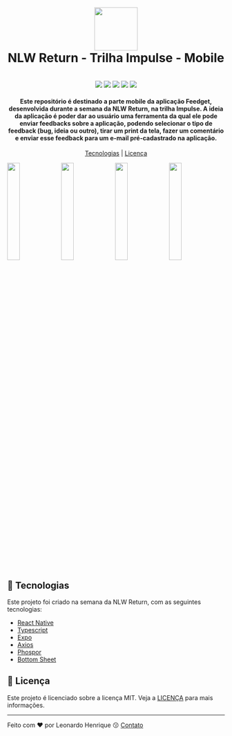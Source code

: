 <h1 align="center">
  <img src="https://i.ibb.co/pbGr4gg/yellow.png" width="100">
  <br>
  NLW Return - Trilha Impulse - Mobile
</h1>

<p align="center">
  <br>
  <img src="https://img.shields.io/github/languages/top/leohpc/NLW_Impulse_Return_Mobile">
  <img src="https://img.shields.io/github/issues/leohpc/NLW_Impulse_Return_Mobile">
  <img src="https://img.shields.io/github/forks/leohpc/NLW_Impulse_Return_Mobile">
  <img src="https://img.shields.io/github/stars/leohpc/NLW_Impulse_Return_Mobile">
  <img src="https://img.shields.io/static/v1?label=license&message=MIT&color=E51C44">
</p>

<h4 align="center">
  Este repositório é destinado a parte mobile da aplicação Feedget, desenvolvida durante a semana da NLW Return, na trilha Impulse. A ideia da aplicação é poder dar ao usuário uma ferramenta da qual ele pode enviar feedbacks sobre a aplicação, podendo selecionar o tipo de feedback (bug, ideia ou outro), tirar um print da tela, fazer um comentário e enviar esse feedback para um e-mail pré-cadastrado na aplicação.
</h4>

<p align="center">
  <a href="#rocket-tecnologias">Tecnologias</a> | <a href="#memo-licença">Licença</a>
</p>


  <div>
    <img src="https://i.ibb.co/ZzN3Q3M/1652038952519.jpg" width="24%">
    <img src="https://i.ibb.co/YpdWkF6/1652038952499.jpg" width="24%">
    <img src="https://i.ibb.co/PxRSJCw/1652038952481.jpg" width="24%">
    <img src="https://i.ibb.co/09ynqHX/1652038952460.jpg" width="24%">
  </div>


## :rocket: Tecnologias

Este projeto foi criado na semana da NLW Return, com as seguintes tecnologias:

- [React Native](https://reactnative.dev)
- [Typescript](https://www.typescriptlang.org/)
- [Expo](https://expo.dev)
- [Axios](https://axios-http.com)
- [Phospor](https://phosphoricons.com)
- [Bottom Sheet](https://github.com/gorhom/react-native-bottom-sheet)

## :memo: Licença

Este projeto é licenciado sobre a licença MIT. Veja a [LICENÇA](https://opensource.org/licenses/MIT) para mais informações.

---

Feito com ❤ por Leonardo Henrique :kissing: [Contato](https://opensource.org/licenses/MIT)
